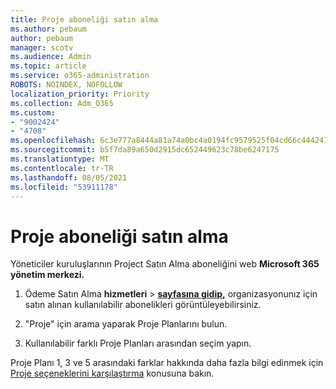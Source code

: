 ```yaml
---
title: Proje aboneliği satın alma
ms.author: pebaum
author: pebaum
manager: scotv
ms.audience: Admin
ms.topic: article
ms.service: o365-administration
ROBOTS: NOINDEX, NOFOLLOW
localization_priority: Priority
ms.collection: Adm_O365
ms.custom:
- "9002424"
- "4708"
ms.openlocfilehash: 6c3e777a8444a81a74a0bc4a0194fc9579525f04cd66c44424147cbd1454d196
ms.sourcegitcommit: b5f7da89a650d2915dc652449623c78be6247175
ms.translationtype: MT
ms.contentlocale: tr-TR
ms.lasthandoff: 08/05/2021
ms.locfileid: "53911178"
---
```

# <a name="purchase-project-subscription"></a>Proje aboneliği satın alma

Yöneticiler kuruluşlarının Project Satın Alma aboneliğini web **Microsoft 365 yönetim merkezi.**

1. Ödeme Satın Alma **hizmetleri**  >  **[sayfasına gidip,](https://admin.microsoft.com/AdminPortal/Home?adminportal=1&msCV=%2BbOQtMNsz0ei8f5z.0.36#/catalog)** organizasyonunız için satın alınan kullanılabilir abonelikleri görüntüleyebilirsiniz.

2. "Proje" için arama yaparak Proje Planlarını bulun.

3. Kullanılabilir farklı Proje Planları arasından seçim yapın.

Proje Planı 1, 3 ve 5 arasındaki farklar hakkında daha fazla bilgi edinmek için [Proje seçeneklerini karşılaştırma](https://products.office.com/project/compare-microsoft-project-management-software?tab=1&OCID=AID2000748_SEM_5j2j5X4B&MarinID=5j2j5X4B|78821275986631|%2Bproject%20%2Bo365|bb|c||1261139959949905|kwd-78821311481635:loc-190&lnkd=Bing_O365SMB_App&msclkid=185eccc165db1d3da290924720afcaa4&ef_id=XoY8vgAAAUTu0Bj8:20200402200513:s) konusuna bakın.
